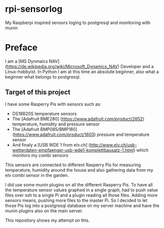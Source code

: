 # rpi-sensorlog
My Raspberpi inspired sensors loging to postgresql and monitoring with munin

# Preface
I am a [MS Dynmaics NAV] (https://de.wikipedia.org/wiki/Microsoft_Dynamics_NAV) Developer and a Linux-hobbyist. In Python I am at this time an absolute beginner, also what a beginner what belongs to postgresql.

## Target of this project
I have some Rasperry Pis with sensors such as:

* DS18B20S temperature sensors 
* The [Adafruit BME280] (https://www.adafruit.com/product/2652) temperature, humidity and pressure sensor
* The [Adafruit BMP085/BMP180] (https://www.adafruit.com/product/1603) pressure and temperature sensor
* And finaly a [USB WDE 1 from elv.ch] (http://www.elv.ch/usb-wetterdaten-empfaenger-usb-wde1-komplettbausatz-1.html) which monitors my combi sensors

This sensors are connected to different Rasperry Pis for measuring temperature, humidity around the house and also gathering data from my elv combi sensor in the garden.

I did use some munin plugins on all the different Rasperry Pis. To have all the temperature sensor  values graphed in a single graph, had to push value files over ssh to a single Pi and a plugin reading all those files. Adding more sensors means, pushing more files to the master Pi.
So I decided to let those Pis log into a postgresql database on my server machine and have the munin plugins also on the main server.

This repository shows my attempt on this.
